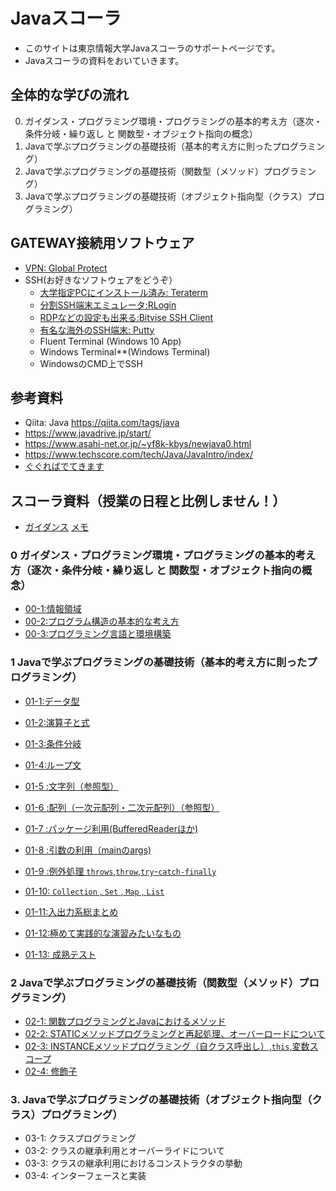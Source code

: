 # Javaスコーラ

- このサイトは東京情報大学Javaスコーラのサポートページです。
- Javaスコーラの資料をおいていきます。

## 全体的な学びの流れ

0. ガイダンス・プログラミング環境・プログラミングの基本的考え方（逐次・条件分岐・繰り返し と 関数型・オブジェクト指向の概念）
1. Javaで学ぶプログラミングの基礎技術（基本的考え方に則ったプログラミング）
2. Javaで学ぶプログラミングの基礎技術（関数型（メソッド）プログラミング）
3. Javaで学ぶプログラミングの基礎技術（オブジェクト指向型（クラス）プログラミング）

## GATEWAY接続用ソフトウェア

- [VPN: Global Protect](https://ssl.edu.tuis.ac.jp/)
- SSH(お好きなソフトウェアをどうぞ）
  - [大学指定PCにインストール済み: Teraterm](https://ja.osdn.net/projects/ttssh2/releases/)
  - [分割SSH端末エミュレータ:RLogin](http://nanno.dip.jp/softlib/man/rlogin/)
  - [RDPなどの設定も出来る:Bitvise SSH Client](https://www.bitvise.com/ssh-client-download)
  - [有名な海外のSSH端末: Putty](https://www.chiark.greenend.org.uk/~sgtatham/putty/latest.html)
  - Fluent Terminal (Windows 10 App)
  - Windows Terminal**(Windows Terminal)
  - WindowsのCMD上でSSH

## 参考資料
- Qiita: Java https://qiita.com/tags/java
- https://www.javadrive.jp/start/
- https://www.asahi-net.or.jp/~yf8k-kbys/newjava0.html
- https://www.techscore.com/tech/Java/JavaIntro/index/
- [ぐぐればでてきます](https://www.google.co.jp/search?q=Java+%E5%85%A5%E9%96%80)

## スコーラ資料（授業の日程と比例しません！）

- [ガイダンス](::TUIS/Scola/Java/XX.md) [メモ](::TUIS/Scola/Java/XX_AUTH.md)

### 0 ガイダンス・プログラミング環境・プログラミングの基本的考え方（逐次・条件分岐・繰り返し と 関数型・オブジェクト指向の概念）

- [00-1:情報領域](::TUIS/Scola/Java/00/1.md)
- [00-2:プログラム構造の基本的な考え方](::TUIS/Scola/Java/00/2.md)
- [00-3:プログラミング言語と環境構築](::TUIS/Scola/Java/00/3.md)

### 1 Javaで学ぶプログラミングの基礎技術（基本的考え方に則ったプログラミング）

- [01-1:データ型](::TUIS/Scola/Java/01/01.md)
- [01-2:演算子と式](::TUIS/Scola/Java/01/02.md)
- [01-3:条件分岐](::TUIS/Scola/Java/01/03.md)
- [01-4:ループ文](::TUIS/Scola/Java/01/04.md)

- [01-5 :文字列（参照型）](::TUIS/Scola/Java/01/05.md)
- [01-6 :配列（一次元配列・二次元配列）（参照型）](::TUIS/Scola/Java/01/06.md)
- [01-7 :パッケージ利用(BufferedReaderほか)](::TUIS/Scola/Java/01/07.md)
- [01-8 :引数の利用（mainのargs) ](::TUIS/Scola/Java/01/08.md)
- [01-9 :例外処理 `throws`,`throw`,`try`-`catch-finally`](::TUIS/Scola/Java/01/09.md)
- [01-10: `Collection` , `Set` , `Map` , `List` ](::TUIS/Scola/Java/01/10.md)
- [01-11:入出力系総まとめ](::TUIS/Scola/Java/01/11.md)
- [01-12:極めて実践的な演習みたいなもの](::TUIS/Scola/Java/01/12.md)
- [01-13: 成熟テスト](::TUIS/Scola/Java/01/13.md)

### 2 Javaで学ぶプログラミングの基礎技術（関数型（メソッド）プログラミング）

- [02-1: 関数プログラミングとJavaにおけるメソッド](::TUIS/Scola/Java/02/01.md)
- [02-2: STATICメソッドプログラミングと再起処理、オーバーロードについて](::TUIS/Scola/Java/02/02.md)
- [02-3: INSTANCEメソッドプログラミング（自クラス呼出し）,`this`,変数スコープ](::TUIS/Scola/Java/02/03.md)
- [02-4: 修飾子](::TUIS/Scola/Java/02/04.md)


### 3. Javaで学ぶプログラミングの基礎技術（オブジェクト指向型（クラス）プログラミング）

- 03-1: クラスプログラミング
- 03-2: クラスの継承利用とオーバーライドについて
- 03-3: クラスの継承利用におけるコンストラクタの挙動
- 03-4: インターフェースと実装


